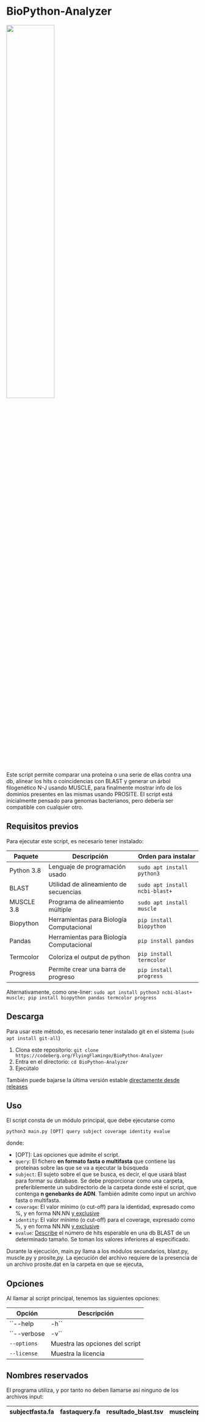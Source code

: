 # BioPython-Analyzer
<img src="https://upload.wikimedia.org/wikipedia/commons/1/13/Biopython_logo.png" width="50%">
<br>
Este script permite comparar una proteína o una serie de ellas contra una db, alinear los hits o coincidencias con BLAST y generar un árbol filogenético N-J usando MUSCLE, para finalmente mostrar info de los dominios presentes en las mismas usando PROSITE. El script está inicialmente pensado para genomas bacterianos, pero debería ser compatible con cualquier otro.


## Requisitos previos
Para ejecutar este script, es necesario tener instalado:

| Paquete | Descripción | Orden para instalar |
| -------- | -------- | -------- |
| Python 3.8 | Lenguaje de programación usado | `sudo apt install python3` |
| BLAST | Utilidad de alineamiento de secuencias | `sudo apt install ncbi-blast+` |
| MUSCLE 3.8 | Programa de alineamiento múltiple | `sudo apt install muscle` |
| Biopython | Herramientas para Biología Computacional | `pip install biopython` |
| Pandas | Herramientas para Biología Computacional | `pip install pandas` | 
| Termcolor | Coloriza el output de python | `pip install termcolor` |
| Progress | Permite crear una barra de progreso | `pip install progress` |

Alternativamente, como one-liner: `sudo apt install python3 ncbi-blast+ muscle; pip install biopython pandas termcolor progress`

## Descarga
Para usar este método, es necesario tener instalado git en el sistema (`sudo apt install git-all`)
1. Clona este repositorio: `git clone https://codeberg.org/FlyingFlamingo/BioPython-Analyzer`
2. Entra en el directorio: `cd BioPython-Analyzer`
3. Ejecútalo

También puede bajarse la última versión estable [directamente desde releases](https://codeberg.org/FlyingFlamingo/BioPython-Analyzer/releases)

## Uso
El script consta de un módulo principal, que debe ejecutarse como 

`python3 main.py [OPT] query subject coverage identity evalue`

donde:
* [OPT]: Las opciones que admite el script.
* `query`: El fichero **en formato fasta o multifasta** que contiene las proteínas sobre las que se va a ejecutar la búsqueda
* `subject`: El sujeto sobre el que se busca, es decir, el que usará blast para formar su database. Se debe proporcionar como una carpeta, preferiblemente un subdirectorio de la carpeta donde esté el script, que contenga **n genebanks de ADN**. También admite como input un archivo fasta o multifasta.
* `coverage`: El valor mínimo (o cut-off) para la identidad, expresado como %, y en forma NN.NN [y exclusive](https://dle.rae.es/exclusive)
* `identity`: El valor mínimo (o cut-off) para el coverage, expresado como %, y en forma NN.NN [y exclusive](https://dle.rae.es/exclusive)
* `evalue`: [Describe](https://blast.ncbi.nlm.nih.gov/Blast.cgi?CMD=Web&PAGE_TYPE=BlastDocs&DOC_TYPE=FAQ#expect) el número de hits esperable en una db BLAST de un determinado tamaño. Se toman los valores inferiores al especificado.

Durante la ejecución, main.py llama a los módulos secundarios, blast.py, muscle.py y prosite[.](https://pyformat.info/)py. La ejecución del archivo requiere de la presencia de un archivo prosite.dat en la carpeta en que se ejecuta[.](https://www.youtube.com/watch?v=irDJpCzeFpg)

## Opciones
Al llamar al script principal, tenemos las siguientes opciones:

| Opción | Descripción |
| -------- | -------- |
| ``--help | -h`` | Muestra la ayuda |
| ``--verbose | -v`` | Activa el [modo verbose](https://en.wikipedia.org/wiki/Verbose_mode) |
| ``--options`` | Muestra las opciones del script |
| ``--license`` | Muestra la licencia |

## Nombres reservados

El programa utiliza, y por tanto no deben llamarse así ninguno de los archivos input:

| subjectfasta.fa | fastaquery.fa | resultado_blast.tsv | muscleinput.fasta | muscleoutput.fasta | dominios_encontrados.tsv | mapa.nw |
| -------- | -------- | -------- | -------- | -------- | -------- | -------- |